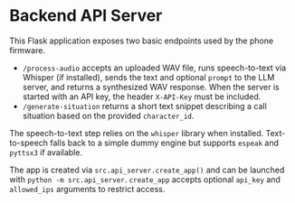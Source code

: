 # Backend API Server

This Flask application exposes two basic endpoints used by the phone firmware.

- `/process-audio` accepts an uploaded WAV file, runs speech-to-text via Whisper (if installed), sends the text and optional `prompt` to the LLM server, and returns a synthesized WAV response. When the server is started with an API key, the header `X-API-Key` must be included.
- `/generate-situation` returns a short text snippet describing a call situation based on the provided `character_id`.

The speech-to-text step relies on the `whisper` library when installed. Text-to-speech falls back to a simple dummy engine but supports `espeak` and `pyttsx3` if available.

The app is created via `src.api_server.create_app()` and can be launched with `python -m src.api_server`.
`create_app` accepts optional `api_key` and `allowed_ips` arguments to restrict access.
